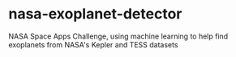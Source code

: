 # nasa-exoplanet-detector
NASA Space Apps Challenge, using machine learning to help find exoplanets from NASA's Kepler and TESS datasets
